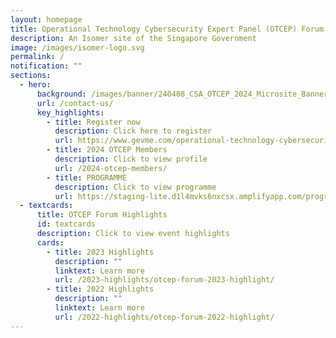 ```yaml
---
layout: homepage
title: Operational Technology Cybersecurity Expert Panel (OTCEP) Forum
description: An Isomer site of the Singapore Government
image: /images/isomer-logo.svg
permalink: /
notification: ""
sections:
  - hero:
      background: /images/banner/240408_CSA_OTCEP_2024_Microsite_Banner_R02.png
      url: /contact-us/
      key_highlights:
        - title: Register now
          description: Click here to register
          url: https://www.gevme.com/operational-technology-cybersecurity-expert-panel-forum-2024-64021342
        - title: 2024 OTCEP Members
          description: Click to view profile
          url: /2024-otcep-members/
        - title: PROGRAMME
          description: Click to view programme
          url: https://staging-lite.d1l4mvks6nxcsx.amplifyapp.com/programme/20-august/
  - textcards:
      title: OTCEP Forum Highlights
      id: textcards
      description: Click to view event highlights
      cards:
        - title: 2023 Highlights
          description: ""
          linktext: Learn more
          url: /2023-highlights/otcep-forum-2023-highlight/
        - title: 2022 Highlights
          description: ""
          linktext: Learn more
          url: /2022-highlights/otcep-forum-2022-highlight/
---
```

